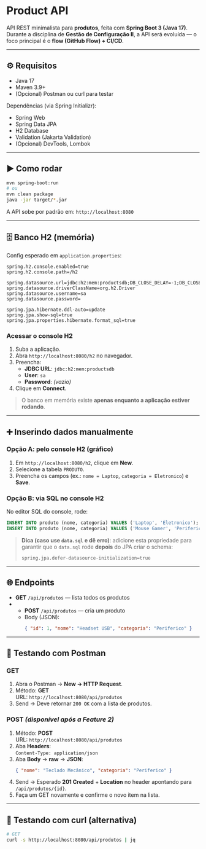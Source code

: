# Product API

API REST minimalista para **produtos**, feita com **Spring Boot 3 (Java 17)**.  
Durante a disciplina de **Gestão de Configuração II**, a API será evoluída — o foco principal é o **flow (GitHub Flow) + CI/CD**.

---

## ⚙️ Requisitos

- Java 17
- Maven 3.9+
- (Opcional) Postman ou curl para testar

Dependências (via Spring Initializr):
- Spring Web
- Spring Data JPA
- H2 Database
- Validation (Jakarta Validation)
- (Opcional) DevTools, Lombok

---

## ▶️ Como rodar

```bash
mvn spring-boot:run
# ou
mvn clean package
java -jar target/*.jar
```

A API sobe por padrão em: `http://localhost:8080`

---

## 🗄️ Banco H2 (memória)

Config esperado em `application.properties`:

```properties
spring.h2.console.enabled=true
spring.h2.console.path=/h2

spring.datasource.url=jdbc:h2:mem:productsdb;DB_CLOSE_DELAY=-1;DB_CLOSE_ON_EXIT=FALSE
spring.datasource.driverClassName=org.h2.Driver
spring.datasource.username=sa
spring.datasource.password=

spring.jpa.hibernate.ddl-auto=update
spring.jpa.show-sql=true
spring.jpa.properties.hibernate.format_sql=true
```

### Acessar o console H2
1. Suba a aplicação.
2. Abra `http://localhost:8080/h2` no navegador.
3. Preencha:
   - **JDBC URL**: `jdbc:h2:mem:productsdb`
   - **User**: `sa`
   - **Password**: *(vazio)*
4. Clique em **Connect**.

> O banco em memória existe **apenas enquanto a aplicação estiver rodando**.

---

## ➕ Inserindo dados manualmente

### Opção A: pelo console H2 (gráfico)
1. Em `http://localhost:8080/h2`, clique em **New**.
2. Selecione a tabela `PRODUTO`.
3. Preencha os campos (ex.: `nome = Laptop`, `categoria = Eletronico`) e **Save**.

### Opção B: via SQL no console H2
No editor SQL do console, rode:
```sql
INSERT INTO produto (nome, categoria) VALUES ('Laptop', 'Eletronico');
INSERT INTO produto (nome, categoria) VALUES ('Mouse Gamer', 'Periferico');
```

> **Dica (caso use `data.sql` e dê erro)**: adicione esta propriedade para garantir que o `data.sql` rode **depois** do JPA criar o schema:
> ```properties
> spring.jpa.defer-datasource-initialization=true
> ```

---

## 🌐 Endpoints

- **GET** `/api/produtos` — lista todos os produtos  
- - **POST** `/api/produtos` — cria um produto
  - Body (JSON):
    ```json
    { "id": 1, "nome": "Headset USB", "categoria": "Periferico" }
    ```

---

## 🧪 Testando com Postman

### GET
1. Abra o Postman → **New → HTTP Request**.
2. Método: **GET**  
   URL: `http://localhost:8080/api/produtos`
3. Send → Deve retornar `200 OK` com a lista de produtos.

### POST *(disponível após a Feature 2)*
1. Método: **POST**  
   URL: `http://localhost:8080/api/produtos`
2. Aba **Headers**:  
   `Content-Type: application/json`
3. Aba **Body** → **raw** → **JSON**:
   ```json
   { "nome": "Teclado Mecânico", "categoria": "Periferico" }
   ```
4. Send → Esperado **201 Created** + **Location** no header apontando para `/api/produtos/{id}`.
5. Faça um GET novamente e confirme o novo item na lista.
---

## 🧰 Testando com curl (alternativa)

```bash
# GET
curl -s http://localhost:8080/api/produtos | jq
``` 